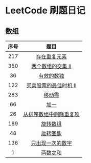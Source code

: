 # LeetCode 刷题日记


## 数组

|序号|题目|
|:---:|:---:|
| 217 | [存在重复元素](https://github.com/Meidanlong/all-in-one/blob/master/leetcode/src/main/java/com/meidl/leetcode/arrary/ContainsDuplicateSolution.java) |
| 350 | [两个数组的交集 II](https://github.com/Meidanlong/all-in-one/blob/master/leetcode/src/main/java/com/meidl/leetcode/arrary/IntersectSolution.java) |
| 36 | [有效的数独](https://github.com/Meidanlong/all-in-one/blob/master/leetcode/src/main/java/com/meidl/leetcode/arrary/IsValidSudokuSolution.java) |
| 122 | [买卖股票的最佳时机 II](https://github.com/Meidanlong/all-in-one/blob/master/leetcode/src/main/java/com/meidl/leetcode/arrary/MaxProfitSolution.java) |
| 283 | [移动零](https://github.com/Meidanlong/all-in-one/blob/master/leetcode/src/main/java/com/meidl/leetcode/arrary/MoveZeroesSolution.java) |
| 66 | [加一](https://github.com/Meidanlong/all-in-one/blob/master/leetcode/src/main/java/com/meidl/leetcode/arrary/PlusOneSolution.java) |
| 26 | [从排序数组中删除重复项](https://github.com/Meidanlong/all-in-one/blob/master/leetcode/src/main/java/com/meidl/leetcode/arrary/RemoveDuplicatesSolution.java) |
| 189 | [旋转数组](https://github.com/Meidanlong/all-in-one/blob/master/leetcode/src/main/java/com/meidl/leetcode/arrary/RotateSolution.java) |
| 48 | [旋转图像](https://github.com/Meidanlong/all-in-one/blob/master/leetcode/src/main/java/com/meidl/leetcode/arrary/RotateViewSolution.java) |
| 136 | [只出现一次的数字](https://github.com/Meidanlong/all-in-one/blob/master/leetcode/src/main/java/com/meidl/leetcode/arrary/SingleNumberSolution.java) |
| 1 | [两数之和](https://github.com/Meidanlong/all-in-one/blob/master/leetcode/src/main/java/com/meidl/leetcode/arrary/TwoSumSolution.java) |








